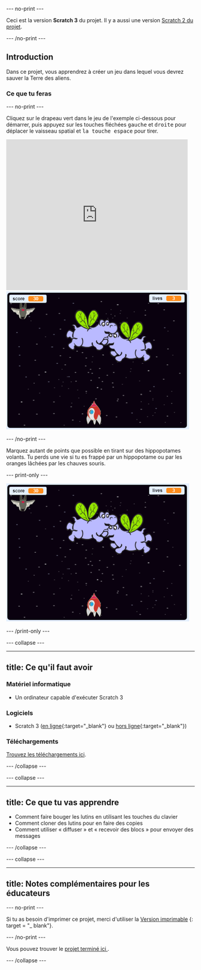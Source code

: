 \--- no-print \---

Ceci est la version **Scratch 3** du projet. Il y a aussi une version [Scratch 2 du projet](https://projects.raspberrypi.org/en/projects/clone-wars-scratch2).

\--- /no-print \---

## Introduction

Dans ce projet, vous apprendrez à créer un jeu dans lequel vous devrez sauver la Terre des aliens.

### Ce que tu feras

\--- no-print \---

Cliquez sur le drapeau vert dans le jeu de l'exemple ci-dessous pour démarrer, puis appuyez sur les touches fléchées <kbd>gauche</kbd> et <kbd>droite</kbd> pour déplacer le vaisseau spatial et <kbd>la touche espace</kbd> pour tirer.

<div class="scratch-preview">
  <iframe allowtransparency="true" width="485" height="402" src="https://scratch.mit.edu/projects/embed/276887163/?autostart=false" frameborder="0" scrolling="no"></iframe>
  <img src="images/showcase.png">
</div>

\--- /no-print \---

Marquez autant de points que possible en tirant sur des hippopotames volants. Tu perds une vie si tu es frappé par un hippopotame ou par les oranges lâchées par les chauves souris.

\--- print-only \---

![desc](images/showcase.png)

\--- /print-only \---

\--- collapse \---

* * *

## title: Ce qu'il faut avoir

### Matériel informatique

+ Un ordinateur capable d'exécuter Scratch 3

### Logiciels

+ Scratch 3 ([en ligne](https://rpf.io/scratchon){:target="_blank"} ou [hors ligne](https://rpf.io/scratchoff){:target="_blank"})

### Téléchargements

[Trouvez les téléchargements ici](http://rpf.io/p/en/clone-wars-go).

\--- /collapse \---

\--- collapse \---

* * *

## title: Ce que tu vas apprendre

+ Comment faire bouger les lutins en utilisant les touches du clavier
+ Comment cloner des lutins pour en faire des copies
+ Comment utiliser « diffuser » et « recevoir des blocs » pour envoyer des messages

\--- /collapse \---

\--- collapse \---

* * *

## title: Notes complémentaires pour les éducateurs

\--- no-print \---

Si tu as besoin d'imprimer ce projet, merci d'utiliser la [Version imprimable](https://projects.raspberrypi.org/en/projects/clone-wars/print) {: target = "_ blank"}.

\--- /no-print \---

Vous pouvez trouver le [ projet terminé ici ](http://rpf.io/p/en/clone-wars-get) .

\--- /collapse \---